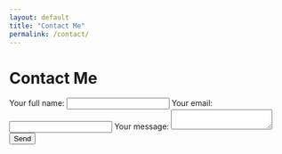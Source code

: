 ```yaml
---
layout: default
title: "Contact Me"
permalink: /contact/
---
```


# Contact Me

<!-- modify this form HTML and place wherever you want your form -->
<form
  action="https://formspree.io/f/xrbbgogr"
  method="POST"
> <label>
    Your full name:
    <input type ="name" name="name">
  <label>
    Your email:
    <input type="email" name="email">
  </label>
  <label>
    Your message:
    <textarea name="message"></textarea>
  </label>
  <!-- your other form fields go here -->
  <button type="submit">Send</button>
  